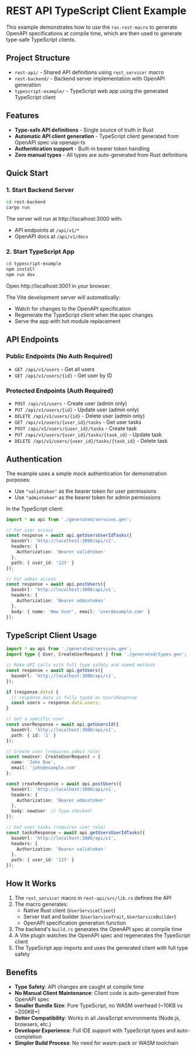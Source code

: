 # REST API TypeScript Client Example

This example demonstrates how to use the `ras-rest-macro` to generate OpenAPI specifications at compile time, which are then used to generate type-safe TypeScript clients.

## Project Structure

- `rest-api/` - Shared API definitions using `rest_service!` macro
- `rest-backend/` - Backend server implementation with OpenAPI generation
- `typescript-example/` - TypeScript web app using the generated TypeScript client

## Features

- **Type-safe API definitions** - Single source of truth in Rust
- **Automatic API client generation** - TypeScript client generated from OpenAPI spec via openapi-ts
- **Authentication support** - Built-in bearer token handling
- **Zero manual types** - All types are auto-generated from Rust definitions

## Quick Start

### 1. Start Backend Server

```bash
cd rest-backend
cargo run
```

The server will run at http://localhost:3000 with:
- API endpoints at `/api/v1/*`
- OpenAPI docs at `/api/v1/docs`

### 2. Start TypeScript App

```bash
cd typescript-example
npm install
npm run dev
```

Open http://localhost:3001 in your browser.

The Vite development server will automatically:
- Watch for changes to the OpenAPI specification
- Regenerate the TypeScript client when the spec changes
- Serve the app with hot module replacement

## API Endpoints

### Public Endpoints (No Auth Required)
- `GET /api/v1/users` - Get all users
- `GET /api/v1/users/{id}` - Get user by ID

### Protected Endpoints (Auth Required)
- `POST /api/v1/users` - Create user (admin only)
- `PUT /api/v1/users/{id}` - Update user (admin only)
- `DELETE /api/v1/users/{id}` - Delete user (admin only)
- `GET /api/v1/users/{user_id}/tasks` - Get user tasks
- `POST /api/v1/users/{user_id}/tasks` - Create task
- `PUT /api/v1/users/{user_id}/tasks/{task_id}` - Update task
- `DELETE /api/v1/users/{user_id}/tasks/{task_id}` - Delete task

## Authentication

The example uses a simple mock authentication for demonstration purposes:

- Use `"validtoken"` as the bearer token for user permissions
- Use `"admintoken"` as the bearer token for admin permissions

In the TypeScript client:
```typescript
import * as api from './generated/services.gen';

// For user access
const response = await api.getUsersUserIdTasks({
  baseUrl: 'http://localhost:3000/api/v1',
  headers: {
    Authorization: 'Bearer validtoken'
  },
  path: { user_id: '123' }
});

// For admin access
const response = await api.postUsers({
  baseUrl: 'http://localhost:3000/api/v1',
  headers: {
    Authorization: 'Bearer admintoken'
  },
  body: { name: 'New User', email: 'user@example.com' }
});
```

## TypeScript Client Usage

```typescript
import * as api from './generated/services.gen';
import type { User, CreateUserRequest } from './generated/types.gen';

// Make API calls with full type safety and named methods
const response = await api.getUsers({
  baseUrl: 'http://localhost:3000/api/v1',
});

if (response.data) {
  // response.data is fully typed as UsersResponse
  const users = response.data.users;
}

// Get a specific user
const userResponse = await api.getUsersId({
  baseUrl: 'http://localhost:3000/api/v1',
  path: { id: '1' }
});

// Create user (requires admin role)
const newUser: CreateUserRequest = {
  name: 'John Doe',
  email: 'john@example.com'
};

const createResponse = await api.postUsers({
  baseUrl: 'http://localhost:3000/api/v1',
  headers: {
    Authorization: 'Bearer admintoken'
  },
  body: newUser  // Type-checked!
});

// Get user tasks (requires user role)
const tasksResponse = await api.getUsersUserIdTasks({
  baseUrl: 'http://localhost:3000/api/v1',
  headers: {
    Authorization: 'Bearer validtoken'
  },
  path: { user_id: '123' }
});
```

## How It Works

1. The `rest_service!` macro in `rest-api/src/lib.rs` defines the API
2. The macro generates:
   - Native Rust client (`UserServiceClient`)
   - Server trait and builder (`UserServiceTrait`, `UserServiceBuilder`)
   - OpenAPI specification generation function
3. The backend's `build.rs` generates the OpenAPI spec at compile time
4. A Vite plugin watches the OpenAPI spec and regenerates the TypeScript client
5. The TypeScript app imports and uses the generated client with full type safety

## Benefits

- **Type Safety**: API changes are caught at compile time
- **No Manual Client Maintenance**: Client code is auto-generated from OpenAPI spec
- **Smaller Bundle Size**: Pure TypeScript, no WASM overhead (~10KB vs ~200KB+)
- **Better Compatibility**: Works in all JavaScript environments (Node.js, browsers, etc.)
- **Developer Experience**: Full IDE support with TypeScript types and auto-completion
- **Simpler Build Process**: No need for wasm-pack or WASM toolchain
